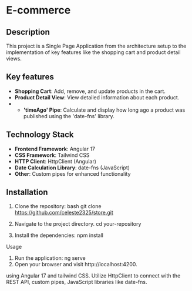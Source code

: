 # E-commerce

## Description

This project is a Single Page Application from the architecture setup to the implementation of key features like the shopping cart and product detail views.

## Key features
- **Shopping Cart**: Add, remove, and update products in the cart.
- **Product Detail View**: View detailed information about each product.
- - **'timeAgo' Pipe**: Calculate and display how long ago a product was published using the 'date-fns' library.
 
## Technology Stack

- **Frontend Framework**: Angular 17
- **CSS Framework**: Tailwind CSS
- **HTTP Client**: HttpClient (Angular)
- **Date Calculation Library**: date-fns (JavaScript)
- **Other**: Custom pipes for enhanced functionality


## Installation

1. Clone the repository:
   bash
   git clone https://github.com/celeste2325/store.git

2. Navigate to the project directory.
   cd your-repository

3. Install the dependencies:
   npm install

Usage

  1. Run the application:
     ng serve
  2. Open your browser and visit http://localhost:4200.


using Angular 17 and tailwind CSS. Utilize HttpClient to connect with the REST API, custom pipes, JavaScript libraries like date-fns. 
